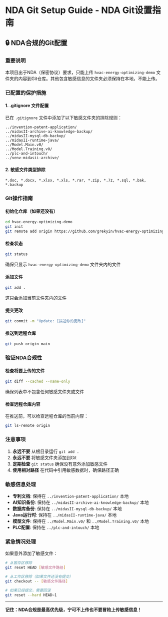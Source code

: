 # NDA Git Setup Guide - NDA Git设置指南

## 🔒 NDA合规的Git配置

### 重要说明
本项目出于NDA（保密协议）要求，只能上传 `hvac-energy-optimizing-demo` 文件夹的内容到Git仓库。其他包含敏感信息的文件夹必须保持在本地，不能上传。

### 已配置的保护措施

#### 1. .gitignore 文件配置
已在 `.gitignore` 文件中添加了以下敏感文件夹的排除规则：
```
../invention-patent-application/
../midasII-archive-ai-knowledge-backup/
../midasII-mysql-db-backup/
../midasII-runtime-java/
../Model.Main.v0/
../Model.Training.v0/
../plc-and-intouch/
../venv-midasii-archive/
```

#### 2. 敏感文件类型排除
```
*.doc, *.docx, *.xlsx, *.xls, *.rar, *.zip, *.7z, *.sql, *.bak, *.backup
```

### Git操作指南

#### 初始化仓库（如果还没有）
```bash
cd hvac-energy-optimizing-demo
git init
git remote add origin https://github.com/grekyin/hvac-energy-optimizing-demo.git
```

#### 检查状态
```bash
git status
```
确保只显示 `hvac-energy-optimizing-demo` 文件夹内的文件

#### 添加文件
```bash
git add .
```
这只会添加当前文件夹内的文件

#### 提交更改
```bash
git commit -m "Update: [描述你的更改]"
```

#### 推送到远程仓库
```bash
git push origin main
```

### 验证NDA合规性

#### 检查将要上传的文件
```bash
git diff --cached --name-only
```
确保列表中不包含任何敏感文件夹或文件

#### 检查远程仓库内容
在推送前，可以检查远程仓库的当前内容：
```bash
git ls-remote origin
```

### 注意事项

1. **永远不要** 从根目录运行 `git add .`
2. **永远不要** 将敏感文件夹添加到Git
3. **定期检查** `git status` 确保没有意外添加敏感文件
4. **使用相对路径** 在代码中引用敏感数据时，确保路径正确

### 敏感信息处理

- **专利文档**: 保持在 `../invention-patent-application/` 本地
- **AI知识备份**: 保持在 `../midasII-archive-ai-knowledge-backup/` 本地
- **数据库备份**: 保持在 `../midasII-mysql-db-backup/` 本地
- **Java运行时**: 保持在 `../midasII-runtime-java/` 本地
- **模型文件**: 保持在 `../Model.Main.v0/` 和 `../Model.Training.v0/` 本地
- **PLC配置**: 保持在 `../plc-and-intouch/` 本地

### 紧急情况处理

如果意外添加了敏感文件：
```bash
# 从暂存区移除
git reset HEAD [敏感文件路径]

# 从工作区移除（如果文件还没有提交）
git checkout -- [敏感文件路径]

# 如果已经提交，需要回滚
git reset --hard HEAD~1
```

---

**记住：NDA合规是最高优先级，宁可不上传也不要冒险上传敏感信息！**
